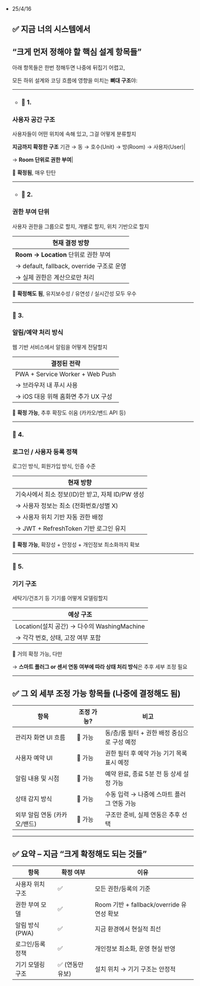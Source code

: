 - 25/4/16
	## **✅ 지금 너의 시스템에서** 
	
	## **“크게 먼저 정해야 할 핵심 설계 항목들”**
	
	  
	
	아래 항목들은 한번 정해두면 나중에 뒤집기 어렵고,
	
	모든 하위 설계와 코딩 흐름에 영향을 미치는 **뼈대 구조**야:
	
	---
	
	- ### **🧱 1.** 
	
	### **사용자 공간 구조**
	
	  
	사용자들이 어떤 위치에 속해 있고, 그걸 어떻게 분류할지
	
	**지금까지 확정한 구조**
	기관 → 동 → 호수(Unit) → 방(Room) → 사용자(User)|
	
	→ **Room 단위로 권한 부여**|
	
	📌 **확정됨**, 매우 탄탄
	
	---
	
	- ### **🧱 2.** 
	
	### **권한 부여 단위**
	
	  
	
	사용자 권한을 그룹으로 할지, 개별로 할지, 위치 기반으로 할지
	
	|**현재 결정 방향**|
	|---|
	|**Room → Location** 단위로 권한 부여|
	|→ default, fallback, override 구조로 운영|
	|→ 실제 권한은 계산으로만 처리|
	
	📌 **확정해도 됨**, 유지보수성 / 유연성 / 실시간성 모두 우수
	
	---
	
	### **🧱 3.** 
	
	### **알림/예약 처리 방식**
	
	  
	
	웹 기반 서비스에서 알림을 어떻게 전달할지
	
	|**결정된 전략**|
	|---|
	|PWA + Service Worker + Web Push|
	|→ 브라우저 내 푸시 사용|
	|→ iOS 대응 위해 홈화면 추가 UX 구성|
	
	📌 **확정 가능**, 추후 확장도 쉬움 (카카오/밴드 API 등)
	
	---
	
	### **🧱 4.** 
	
	### **로그인 / 사용자 등록 정책**
	
	  
	
	로그인 방식, 회원가입 방식, 인증 수준
	
	|**현재 방향**|
	|---|
	|기숙사에서 최소 정보(ID)만 받고, 자체 ID/PW 생성|
	|→ 사용자 정보는 최소 (전화번호/성별 X)|
	|→ 사용자 위치 기반 자동 권한 배정|
	|→ JWT + RefreshToken 기반 로그인 유지|
	
	📌 **확정 가능**, 확장성 + 안정성 + 개인정보 최소화까지 확보
	
	---
	
	### **🧱 5.** 
	
	### **기기 구조**
	
	  
	
	세탁기/건조기 등 기기를 어떻게 모델링할지
	
	|**예상 구조**|
	|---|
	|Location(설치 공간) → 다수의 WashingMachine|
	|→ 각각 번호, 상태, 고장 여부 포함|
	
	🔶 거의 확정 가능, 다만
	
	→ **스마트 플러그 or 센서 연동 여부에 따라 상태 처리 방식**은 추후 세부 조정 필요
	
	---
	
	## **✅ 그 외 세부 조정 가능 항목들 (나중에 결정해도 됨)**
	
	|**항목**|**조정 가능?**|**비고**|
	|---|---|---|
	|관리자 화면 UI 흐름|🔄 가능|동/층/룸 필터 + 권한 배정 중심으로 구성 예정|
	|사용자 예약 UI|🔄 가능|권한 필터 후 예약 가능 기기 목록 표시 예정|
	|알림 내용 및 시점|🔄 가능|예약 완료, 종료 5분 전 등 상세 설정 가능|
	|상태 감지 방식|🔄 가능|수동 입력 → 나중에 스마트 플러그 연동 가능|
	|외부 알림 연동 (카카오/밴드)|🔄 가능|구조만 준비, 실제 연동은 추후 선택|
	
	  
	
	---
	
	## **✅ 요약 – 지금 “크게 확정해도 되는 것들”**
	
	|**항목**|**확정 여부**|**이유**|
	|---|---|---|
	|사용자 위치 구조|✅|모든 권한/등록의 기준|
	|권한 부여 모델|✅|Room 기반 + fallback/override 유연성 확보|
	|알림 방식 (PWA)|✅|지금 환경에서 현실적 최선|
	|로그인/등록 정책|✅|개인정보 최소화, 운영 현실 반영|
	|기기 모델링 구조|✅ (연동만 유보)|설치 위치 → 기기 구조는 안정적|
	
	  
